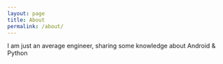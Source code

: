```yaml
---
layout: page
title: About
permalink: /about/
---
```


I am just an average engineer, sharing some knowledge about Android & Python 
